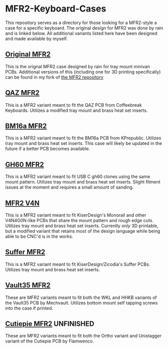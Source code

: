 # MFR2-Keyboard-Cases
This repository serves as a directory for those looking for a MFR2-style a case for a specific keyboard. The original design for MFR2 was done by rain and is linked below. All additional variants listed here have been designed and made available by myself.

## [Original MFR2](https://github.com/rainkeebs/mfr2)
This is the orignal MFR2 case designed by rain for tray mount minivan PCBs.
Additional versions of this (including one for 3D printing specifically) can be found in my fork of [the MFR2 repository](https://github.com/seirin-blu/mfr2)

## [QAZ MFR2](https://github.com/seirin-blu/QAZ-MFR)
This is a MFR2 variant meant to fit the QAZ PCB from Coffeebreak Keyboards. Utilizes a modified tray mount and brass heat set inserts.

## [BM16a MFR2](https://github.com/seirin-blu/BM16a-MFR2)
This is a MFR2 variant meant to fit the BM16a PCB from KPrepublic. Utilizes tray mount and brass heat set inserts.
This case will likely be updated in the future if a better PCB becomes available.

## [GH60 MFR2](https://github.com/seirin-blu/GH60-MFR2)
This is a MFR2 variant meant to fit USB C gh60 clones using the same mount pattern. Utilizes tray mount and brass heat set inserts.
Slight fitment issues at the moment and requires a small amount of sanding.

## [MFR2 V4N](https://github.com/seirin-blu/MFR2V4N)
This is a MFR2 variant meant to fit KiserDesign's Monorail and other V4N4G0N-like PCBs that share the mount pattern and rough edge cuts. Utilizes tray mount and brass heat set inserts.
Currently *only* 3D printable, but a modified variant that retains most of the design language while being able to be CNC'd is in the works.

## [Suffer MFR2](https://github.com/seirin-blu/Suffer-MFR2)
This is a MFR2 variant meant to fit KiserDesign/Zicodia's Suffer PCBs. Utilizes tray mount and brass heat set inserts.

## [Vault35 MFR2](https://github.com/seirin-blu/Vault35-MFR2)
These are MFR2 variants meant to fit both the WKL and HHKB variants of the Vault35 PCB by Mechvault. Utilizes bottom mount self tapping screws into the case if printed.

## [Cutiepie MFR2](https://github.com/seirin-blu/Cutiepie-MFR2) UNFINISHED
These are MFR2 variants meant to fit both the Ortho variant and Unistagger variant of the Cutiepie PCB by Flamwenco.
